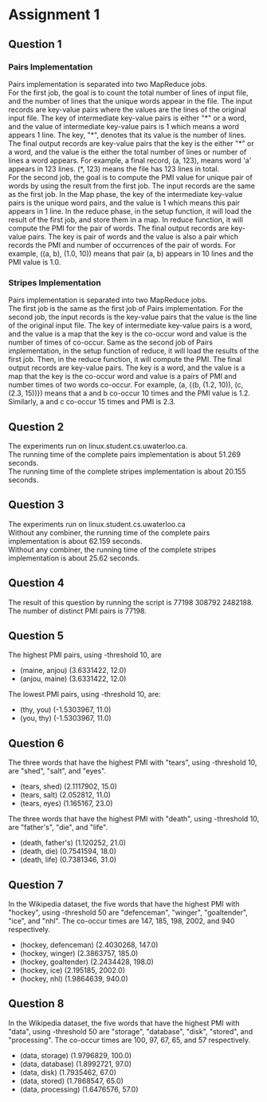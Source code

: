 # Assignment 1 

## Question 1

### Pairs Implementation 

Pairs implementation is separated into two MapReduce jobs.  
For the first job, the goal is to count the total number of lines of input file,
and the number of lines that the unique words appear in the file.
The input records are key-value pairs where the values are the lines of the original input file.
The key of intermediate key-value pairs is either "\*" or a word, 
and the value of intermediate key-value pairs is 1 which means a word appears 1 line. 
The key, "\*", denotes that its value is the number of lines.
The final output records are key-value pairs that the key is the either "\*" or a word, and 
the value is the either the total number of lines or number of lines a word appears.
For example, a final record, (a, 123), means word 'a' appears in 123 lines. 
(*, 123) means the file has 123 lines in total.  
For the second job, the goal is to compute the PMI value for unique pair of words by using the result from the first job.
The input records are the same as the first job.
In the Map phase, the key of the intermediate key-value pairs is the unique word pairs,
 and the value is 1 which means this pair appears in 1 line.
In the reduce phase, in the setup function, it will load the result of the first job, and store them in a map. 
In reduce function, it will compute the PMI for the pair of words. The final output records are key-value pairs.
The key is pair of words and the value is also a pair which records the PMI and number of occurrences of the pair of words.
For example, ((a, b), (1.0, 10)) means that pair (a, b) appears in 10 lines and the PMI value is 1.0.

### Stripes Implementation
Pairs implementation is separated into two MapReduce jobs.  
The first job is the same as the first job of Pairs implementation.
For the second job, the input records is the key-value pairs that the value is the 
line of the original input file. The key of intermediate key-value pairs is a word, 
and the value is a map that the key is the co-occur word and value is the number of times of co-occur.
Same as the second job of Pairs implementation, in the setup function of reduce, it will load the results of the first job.
Then, in the reduce function, it will compute the PMI. 
The final output records are key-value pairs. The key is a word, and the value is 
a map that the key is the co-occur word and value is a pairs of PMI and number times of two words co-occur.
For example, (a, {(b, (1.2, 10)), (c, (2.3, 15))}) means that a and b co-occur 10 times and the PMI value is 1.2.
Similarly, a and c co-occur 15 times and PMI is 2.3.

## Question 2
The experiments run on linux.student.cs.uwaterloo.ca.  
The running time of the complete pairs implementation is about 51.269 seconds.  
The running time of the complete stripes implementation is about 20.155 seconds.

## Question 3
The experiments run on linux.student.cs.uwaterloo.ca  
Without any combiner, the running time of the complete pairs implementation is about 62.159 seconds.  
Without any combiner, the running time of the complete stripes implementation is about 25.62 seconds.

## Question 4
The result of this question by running the script is 77198  308792 2482188.  
The number of distinct PMI pairs is 77198.
## Question 5
The highest PMI pairs, using -threshold 10, are
* (maine, anjou)	(3.6331422, 12.0)  
* (anjou, maine)	(3.6331422, 12.0)  

The lowest PMI pairs, using -threshold 10, are:  
* (thy, you)	(-1.5303967, 11.0)  
* (you, thy)	(-1.5303967, 11.0)

## Question 6
The three words that have the highest PMI with "tears", using -threshold 10, are "shed", "salt", and "eyes".
* (tears, shed)	(2.1117902, 15.0)  
* (tears, salt)	(2.052812, 11.0)  
* (tears, eyes)	(1.165167, 23.0)  

The three words that have the highest PMI with "death", using -threshold 10, are "father's", "die", and "life".
* (death, father's)	(1.120252, 21.0)  
* (death, die)	(0.7541594, 18.0)  
* (death, life)	(0.7381346, 31.0)  


## Question 7
In the Wikipedia dataset,  the five words that have the highest PMI with "hockey", 
using -threshold 50 are "defenceman", "winger", "goaltender", "ice", and "nhl".
The co-occur times are 147, 185, 198, 2002, and 940 respectively.
* (hockey, defenceman)	(2.4030268, 147.0)  
* (hockey, winger)	(2.3863757, 185.0)  
* (hockey, goaltender)	(2.2434428, 198.0)  
* (hockey, ice)	(2.195185, 2002.0)  
* (hockey, nhl)	(1.9864639, 940.0)  


## Question 8
In the Wikipedia dataset,  the five words that have the highest PMI with "data", 
using -threshold 50 are "storage", "database", "disk", "stored", and "processing".
The co-occur times are 100, 97, 67, 65, and 57 respectively. 
* (data, storage)	(1.9796829, 100.0)  
* (data, database)	(1.8992721, 97.0)  
* (data, disk)	(1.7935462, 67.0)  
* (data, stored)	(1.7868547, 65.0)  
* (data, processing)	(1.6476576, 57.0)  